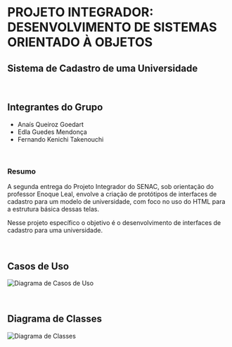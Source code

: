 # PROJETO INTEGRADOR: DESENVOLVIMENTO DE SISTEMAS ORIENTADO À OBJETOS

## Sistema de Cadastro de uma Universidade
<br>

## Integrantes do Grupo
- Anaís Queiroz Goedart
- Edla Guedes Mendonça
- Fernando Kenichi Takenouchi
<br>

### Resumo
A segunda entrega do Projeto Integrador do SENAC, sob orientação do professor Enoque Leal, envolve a criação de protótipos de interfaces de cadastro para um modelo de universidade, com foco no uso do HTML para a estrutura básica dessas telas. 

Nesse projeto específico o objetivo é o desenvolvimento de interfaces de cadastro para uma universidade.

<br>


## Casos de Uso
![Diagrama de Casos de Uso](Caso-de-uso.png)

<br>

## Diagrama de Classes
![Diagrama de Classes](Diagrama-de-classe.png)

<br>
